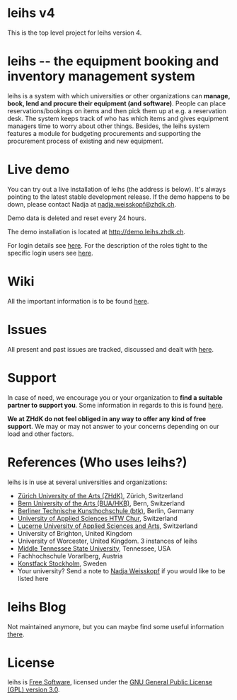 # leihs v4

This is the top level project for leihs version 4.

# leihs -- the equipment booking and inventory management system

leihs is a system with which universities or other organizations can **manage, book, lend and procure their equipment (and software)**. People can place reservations/bookings on items and then pick them up at e.g. a reservation desk. The system keeps track of who has which items and gives equipment managers time to worry about other things. Besides, the leihs system features a module for budgeting procurements and supporting the procurement process of existing and new equipment.

# Live demo

You can try out a live installation of leihs (the address is below). It's always pointing to the latest stable development release. If the demo happens to be down, please contact Nadja at nadja.weisskopf@zhdk.ch.

Demo data is deleted and reset every 24 hours.

The demo installation is located at http://demo.leihs.zhdk.ch.

For login details see [here](https://github.com/leihs/leihs/wiki#live-demo). For the description of the roles tight to the specific login users see [here](Roles.md).

# Wiki

All the important information is to be found [here](https://github.com/leihs/leihs/wiki).

# Issues

All present and past issues are tracked, discussed and dealt with [here](https://github.com/leihs/leihs/issues).

# Support

In case of need, we encourage you or your organization to **find a suitable partner to support you**. Some information in regards to this is found [here](https://github.com/leihs/leihs/wiki/Commercial-support).

**We at ZHdK do not feel obliged in any way to offer any kind of free support**. We may or may not answer to your concerns depending on our load and other factors.

# References (Who uses leihs?)

leihs is in use at several universities and organizations:

 * [Zürich University of the Arts (ZHdK)](http://www.zhdk.ch), Zürich, Switzerland
 * [Bern University of the Arts (BUA/HKB)](http://hkb.bfh.ch), Bern, Switzerland
 * [Berliner Technische Kunsthochschule (btk)](http://www.btk-fh.de/), Berlin, Germany
 * [University of Applied Sciences HTW Chur](http://www.fh-htwchur.ch), Switzerland
 * [Lucerne University of Applied Sciences and Arts](http://www.hslu.ch), Switzerland
 * University of Brighton, United Kingdom
 * University of Worcester, United Kingdom. 3 instances of leihs
 * [Middle Tennessee State University](http://www.mtsu.edu), Tennessee, USA
 * Fachhochschule Vorarlberg, Austria
 * [Konstfack Stockholm](http://www.konstfack.se), Sweden
 * Your university? Send a note to [Nadja Weisskopf](mailto:nadja.weisskopf@zhdk.ch) if you would like to be listed here

# leihs Blog

Not maintained anymore, but you can maybe find some useful information [there](https://blog.zhdk.ch/leihs).

# License

leihs is [Free Software](http://www.gnu.org/philosophy/free-sw.html), licensed under the [GNU General Public License (GPL) version 3.0](http://www.gnu.org/licenses/gpl-3.0.txt).
